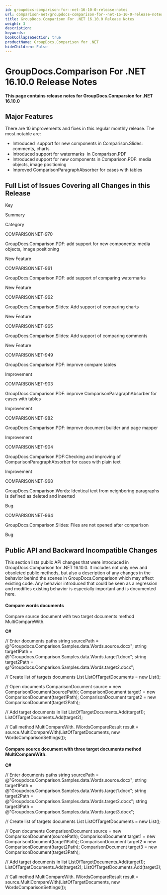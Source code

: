```yaml
---
id: groupdocs-comparison-for--net-16-10-0-release-notes
url: comparison-net/groupdocs-comparison-for--net-16-10-0-release-notes
title: GroupDocs.Comparison For .NET 16.10.0 Release Notes
weight: 3
description: 
keywords: 
bookCollapseSection: true
productName: GroupDocs.Comparison for .NET
hideChildren: False
---
```


# GroupDocs.Comparison For .NET 16.10.0 Release Notes


**This page contains release notes for GroupDocs.Comparsion for .NET 16.10.0**

## Major Features

There are 10 improvements and fixes in this regular monthly release. The most notable are:

*   Introduced  support for new components in Comparison.Slides: comments, charts
*   Introduced support for watermarks  in Comparison.PDF
*   Introduced support for new components in Comparison.PDF: media objects, image positioning
*   Improved ComparisonParagraphAbsorber for cases with tables

## Full List of Issues Covering all Changes in this Release

Key

Summary

Category

COMPARISONNET-970

GroupDocs.Comparison.PDF: add support for new components: media objects, image positioning

New Feature

COMPARISONNET-961

GroupDocs.Comparison.PDF: add support of comparing watermarks

New Feature

COMPARISONNET-962

GroupDocs.Comparison.Slides: Add support of comparing charts

New Feature

COMPARISONNET-965

GroupDocs.Comparison.Slides: Add support of comparing comments

New Feature

COMPARISONNET-949

GroupDocs.Comparison.PDF: improve compare tables

Improvement

COMPARISONNET-903

GroupDocs.Comparison.PDF: improve ComparisonParagraphAbsorber for cases with tables

Improvement

COMPARISONNET-982

GroupDocs.Comparison.PDF: improve document builder and page mapper

Improvement

COMPARISONNET-904

GroupDocs.Comparison.PDF:Checking and improving of ComparisonParagraphAbsorber for cases with plain text

Improvement

COMPARISONNET-968

GroupDocs.Comparison.Words: Identical text from neighboring paragraphs is defined as deleted and inserted

Bug

COMPARISONNET-964

GroupDocs.Comparison.Slides: Files are not opened after comparison

Bug

  

## Public API and Backward Incompatible Changes

This section lists public API changes that were introduced in GroupDocs.Comparison for .NET 16.10.0. It includes not only new and obsoleted public methods, but also a description of any changes in the behavior behind the scenes in GroupDocs.Comparison which may affect existing code. Any behavior introduced that could be seen as a regression and modifies existing behavior is especially important and is documented here.

#### Compare words documents

Compare source document with two target documents method MultiCompareWith.

**C#**

// Enter documents paths
string sourcePath = @"Groupdocs.Comparison.Samples.data.Words.source.docx";
string target1Path = @"Groupdocs.Comparison.Samples.data.Words.target1.docx";
string target2Path = @"Groupdocs.Comparison.Samples.data.Words.target2.docx";

// Create list of targets documents
List<IComparisonDocument> ListOfTargetDocuments = new List<IComparisonDocument>();

// Open documents
ComparisonDocument source = new ComparisonDocument(sourcePath);
ComparisonDocument target1 = new ComparisonDocument(target1Path);
ComparisonDocument target2 = new ComparisonDocument(target2Path);

// Add target documents in list
ListOfTargetDocuments.Add(target1);
ListOfTargetDocuments.Add(target2);

// Call method MultiCompareWith.
IWordsCompareResult result = source.MultiCompareWith(ListOfTargetDocuments, new WordsComparisonSettings());

#### Compare source document with three target documents method MultiCompareWith.

**C#**

 // Enter documents paths
string sourcePath = @"Groupdocs.Comparison.Samples.data.Words.source.docx";
string target1Path = @"Groupdocs.Comparison.Samples.data.Words.target1.docx";
string target2Path = @"Groupdocs.Comparison.Samples.data.Words.target2.docx";
string target3Path = @"Groupdocs.Comparison.Samples.data.Words.target3.docx";

// Create list of targets documents
List<IComparisonDocument> ListOfTargetDocuments = new List<IComparisonDocument>();

// Open documents
ComparisonDocument source = new ComparisonDocument(sourcePath);
ComparisonDocument target1 = new ComparisonDocument(target1Path);
ComparisonDocument target2 = new ComparisonDocument(target2Path);
ComparisonDocument target3 = new ComparisonDocument(target3Path);

// Add target documents in list
ListOfTargetDocuments.Add(target1);
ListOfTargetDocuments.Add(target2);
ListOfTargetDocuments.Add(target3);

// Call method MultiCompareWith.
IWordsCompareResult result = source.MultiCompareWith(ListOfTargetDocuments, new WordsComparisonSettings());

